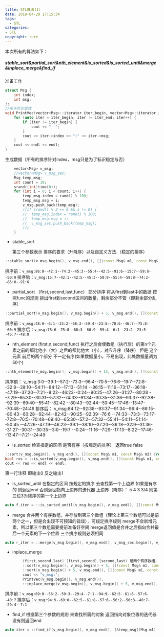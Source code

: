 ```yaml
---
title: STL算法(1)
date: 2019-04-29 17:15:34
tags:
  - STL
categories: 
- STL
copyright: ture
---
```

本次所有的算法如下：

##### stable_sort&partial_sort&nth_element&is_sorted&is_sorted_until&merge&inplace_merge&find_if

准备工作
```C++
struct Msg {
	int index;
	int msg;
};
//用于打印显式
void PrintVec(vector<Msg>::iterator iter_begin, vector<Msg>::iterator iter_end) {
	for (auto iter = iter_begin; iter != iter_end; iter++) {
		if (iter != iter_begin) {
			cout << "--";
		}
		cout << iter->index << ":" << iter->msg;
	}
	cout << endl << endl;
}
```

生成数据（所有的排序针对index，msg只是为了标识稳定与否）
```C++
	vector<Msg> v_msg;
	//vector<Msg> v_msg_sec;
	Msg temp_msg;
	int count = 10; 
	srand((int)time(0));
	for (int i = 0; i < count; i++) {
		temp_msg.index = rand() % 100;
		temp_msg.msg = i;
		v_msg.push_back(temp_msg);
		//if (rand() % 2 == 0 && i != 0) {
		//	temp_msg.index = rand() % 100;
		//	temp_msg.msg = i;
		//	v_msg_sec.push_back(temp_msg);
		//}
	}
```
- stable_sort

  <!--more-->

  第三个参数表示 排序的要求（升降序）以及自定义方法.（稳定的排序）
```C++
::stable_sort(v_msg.begin(), v_msg.end(), [](const Msg& m1, const Msg& m2) {return m1.index < m2.index; });//升序(默认升序)
```
排序前：`v_msg:86:0--42:1--74:2--45:3--55:4--42:5--91:6--15:7--59:8--50:9`
排序后：`v_msg:15:7--42:1--42:5--45:3--50:9--55:4--59:8--74:2--86:0--91:6`

- partial_sort
（first,second,last,func） 部分排序 将从first到last中的数据 按照func的规则  排出first到second区间的数量，剩余部分不管（即剩余部分乱序）
```C++
::partial_sort(v_msg.begin(), v_msg.begin() + 5, v_msg.end(), [](const Msg& m1, const Msg& m2) {return m1.index > m2.index; });//降序(默认升序)
```
排序前：`v_msg:48:0--6:1--23:2--68:3--59:4--23:5--78:6--46:7--75:8--60:9`
排序后：`v_msg:78:6--75:8--68:3--60:9--59:4--6:1--23:2--23:5--46:7--48:0`

- nth_element
(first,n,second,func) 执行之后会使数组（执行后）的第n个元素之前的都比他小（大）之后的都比他大（小），对应升序（降序）
但是 这个元素 前后的两个部分 不一定有序(如果数据量小，不易出现，此处数据量调为50个)
```C++
::nth_element(v_msg.begin(), v_msg.begin() + 15, v_msg.end(), [](const Msg& m1, const Msg& m2) {return m1.index > m2.index; });//降序(默认升序)
```
排序前：
		v_msg:3:0--39:1--57:2--73:3--96:4--70:5--76:6--19:7--72:8--32:9--38:10--54:11--84:12--17:13--51:14
		--86:15--11:16--73:17--36:18--47:19--37:20--7:21--8:22--46:23--0:24--90:25--47:26--31:27--80:28
		--7:29--65:30--30:31--57:32--74:33--91:34--30:35--31:36--93:37--92:38--92:39--69:40--55:41--82:42
		--80:43--92:44--50:45--17:46--13:47--70:48--24:49
排序后：
		v_msg:84:12--92:38--93:37--91:34--96:4--86:15--80:43--80:28--92:44--82:42--90:25--92:39--76:6
		--74:33--73:3--73:17--72:8--70:5--70:48--69:40--65:30--57:2--57:32--55:41--54:11--51:14--50:45
		--47:26--47:19--46:23--39:1--38:10--37:20--36:18--32:9--31:36--31:27--30:31--30:35--3:0--19:7
		--0:24--11:16--7:29--17:13--8:22--17:46--13:47--7:21--24:49

- is_sorted
检查指定的区间 是否有序（按规定的排序） 返回true false
```C++
::sort(v_msg.begin(), v_msg.end(), [](const Msg& m1, const Msg& m2) {return m1.index > m2.index; });
bool res = ::is_sorted(v_msg.begin(), v_msg.end(), [](const Msg& m1, const Msg& m2) {return m1.index > m2.index; });
cout << res << endl << endl;
```
第一行注释 即输出0  反之输出1

- is_sorted_until
在指定的区间 按规定的排序 去查找第一个上边界 如果是有序的  则返回end 否则返回指向上边界的迭代器
上边界（降序）： 5 4 3 3/4 则第三位3为降序的第一个上边界
```C++
auto f_iter = ::is_sorted_until(v_msg.begin(), v_msg.end(), [](const Msg& m1, const Msg& m2) {return m1.index < m2.index; });
```

- merge
合并两个有序数组，并存放到第三个数组（理论上第三个数组可以是前两个之一，但是会出现不可预知的错误），可规定排序规则
merge不会新增元素，所以第三个数组需要提前准备好空间
merge返回值是合并之后指向合并最后一个元素的下一个位置
三个排序规则必须相同
```C++
auto r_iter = ::merge(v_msg.begin(), v_msg.end(), v_msg_sec.begin(), v_msg_sec.end(), v_merge.begin(), [](const Msg& m1, const Msg& m2) {return m1.index < m2.index; });
```
- inplace_merge

```C++
		(first,second,last) [first,second),[second,last) 是两个有序数组， 然后在同一数组内合并
		::sort(v_msg.begin(), v_msg.begin() + 5, [](const Msg& m1, const Msg& m2) {return m1.index > m2.index; });
		::sort(v_msg.begin() + 5, v_msg.end(), [](const Msg& m1, const Msg& m2) {return m1.index > m2.index; });
		cout << "v_msg:";
		PrintVec(v_msg.begin(), v_msg.end());
		::inplace_merge(v_msg.begin(), v_msg.begin() + 5, v_msg.end(), [](const Msg& m1, const Msg& m2) {return m1.index > m2.index; });
```
排序前：`v_msg:69:0--56:2--50:3--29:4--7:1--94:9--62:5--61:8--57:6--40:7`
排序后：`v_msg:94:9--69:0--62:5--61:8--57:6--56:2--50:3--40:7--29:4--7:1`

- find_if
根据第三个参数的规则 来查找所需的对象 返回指向对象位置的迭代器 没有则返回end
```C++
auto iter = ::find_if(v_msg.begin(), v_msg.end(), [&temp_msg](Msg m1) {return m1.index < temp_msg.index; });
```